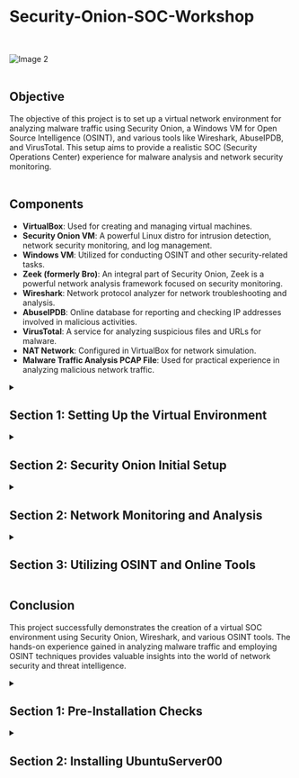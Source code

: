 # Security-Onion-SOC-Workshop
<br>

  ![Image 2](https://i.imgur.com/mObZonw.png)
<br><br>

## Objective

The objective of this project is to set up a virtual network environment for analyzing malware traffic using Security Onion, a Windows VM for Open Source Intelligence (OSINT), and various tools like Wireshark, AbuseIPDB, and VirusTotal. This setup aims to provide a realistic SOC (Security Operations Center) experience for malware analysis and network security monitoring. <br><br>

## Components

- **VirtualBox**: Used for creating and managing virtual machines.
- **Security Onion VM**: A powerful Linux distro for intrusion detection, network security monitoring, and log management.
- **Windows VM**: Utilized for conducting OSINT and other security-related tasks.
- **Zeek (formerly Bro)**: An integral part of Security Onion, Zeek is a powerful network analysis framework focused on security monitoring.
- **Wireshark**: Network protocol analyzer for network troubleshooting and analysis.
- **AbuseIPDB**: Online database for reporting and checking IP addresses involved in malicious activities.
- **VirusTotal**: A service for analyzing suspicious files and URLs for malware.
- **NAT Network**: Configured in VirtualBox for network simulation.
- **Malware Traffic Analysis PCAP File**: Used for practical experience in analyzing malicious network traffic.

<details>
  <summary><h2><b>Section 1: Setting Up the Virtual Environment</b></h2></summary>
  This section covers the setup of the virtual environment using VirtualBox, including the configuration of a NAT network and the installation of virtual machines.<br><br>

  - **Step 1: Download Security Onion ISO File**:  
    Go to Security Onion's GitHub page and download the ISO file.

  ![Image 2](https://i.imgur.com/uookvCd.png)
<br><br>
    
  - **Step 2: Create a New Virtual Machine in VirtualBox**:  
    Here we will create a new virtual machine in VirtualBox for the Security Onion.<br>

    - Base Memory: About 8 gb<br>
    - Processors: 3 cores
    - Hard Disk storage: 200 gb

  ![Image 2](https://i.imgur.com/KQ3TE5g.png)
<br><br>

    

  ![Image 2](https://i.imgur.com/JZIiCYe.png)
<br><br>

    

  ![Image 2](https://i.imgur.com/FYk1M4y.png)
<br><br>
       
  - **Step 3: Create a New Windows VM**:  
    Set up a Windows virtual machine for accessing Security Onion, OSINT, and other security tasks.<br>

    - Base Memory: About 8 gb<br>
    - Processors: 3 cores<br>
    - Hard Disk storage: 50 gb<br><br>

  - **Step 4: Create a NAT Network in VirtualBox**:  
    Here we will create a NAT Network in VirtualBox for our Security Onion and Windows VM<br>
    - Go to File > Tools > And choose Network Manager

  ![Image 2](https://i.imgur.com/EseCdCy.png)
<br><br>

  -  
    - Click on NAT Networks and set the Name and IP subnet: 
    - Name: NatNetwork
    - IPv4 Prefix: 10.2.22.0/24

  ![Image 2](https://i.imgur.com/oqxJmkH.png)
<br><br>

  - **Step 5: Configure Network Settings for Both VMs**:  
    - Go to each vm and click on Settings > Network > Set the following: <br>
    - Attached to: NAT Network
    - Name: NatNetwork

  ![Image 2](https://i.imgur.com/c89c24P.png)
<br><br>

  Excellent! We've just finished creating our Network and And Virtual Machines for this lab. Next is setting up the Security Onion operating system.
    

</details>

<details>
  <summary><h2><b>Section 2: Security Onion Initial Setup</b></h2></summary>
  Lets setup up and configure our Security Onion (NSM) Network Security Monitoring solution<br><br>

  - **Step 1: Boot up Security Onion VM**:  
    - Set our Administrator username: streetrack
    - Set password: *********
      
  ![Image 2](https://i.imgur.com/lCRnaTj.png)
<br><br>

  - **Step 2: Set and choose the following configurations**:  
      
  ![Image 2](https://i.imgur.com/lCRnaTj.png)
<br><br>
  ![Image 2](https://i.imgur.com/lCRnaTj.png)
<br><br>
  ![Image 2](https://i.imgur.com/lCRnaTj.png)
<br><br>
  ![Image 2](https://i.imgur.com/lCRnaTj.png)
<br><br>
  ![Image 2](https://i.imgur.com/lCRnaTj.png)
<br><br>
  ![Image 2](https://i.imgur.com/lCRnaTj.png)
<br><br>
  ![Image 2](https://i.imgur.com/lCRnaTj.png)
<br><br>
  ![Image 2](https://i.imgur.com/lCRnaTj.png)
<br><br>
  ![Image 2](https://i.imgur.com/lCRnaTj.png)
<br><br>
  ![Image 2](https://i.imgur.com/lCRnaTj.png)
<br><br>
  ![Image 2](https://i.imgur.com/lCRnaTj.png)
<br><br>
  ![Image 2](https://i.imgur.com/lCRnaTj.png)
<br><br>
  ![Image 2](https://i.imgur.com/lCRnaTj.png)
<br><br>
  ![Image 2](https://i.imgur.com/lCRnaTj.png)
<br><br>
  ![Image 2](https://i.imgur.com/lCRnaTj.png)
<br><br>
  ![Image 2](https://i.imgur.com/lCRnaTj.png)
<br><br>
  ![Image 2](https://i.imgur.com/lCRnaTj.png)
<br><br>
  ![Image 2](https://i.imgur.com/lCRnaTj.png)
<br><br>
  ![Image 2](https://i.imgur.com/lCRnaTj.png)
<br><br>
  ![Image 2](https://i.imgur.com/lCRnaTj.png)
<br><br>
  


</details>


<details>
  <summary><h2><b>Section 2: Network Monitoring and Analysis</b></h2></summary>
  In this section, we dive into the use of Security Onion and Wireshark for monitoring and analyzing network traffic.<br><br>

  - **Step 1: Configuring Security Onion**:  
    Initial configuration and setup of Security Onion for capturing and analyzing network traffic.

  - **Step 2: Analyzing Traffic with Wireshark**:  
    Using Wireshark to inspect the PCAP file and understand the nature of the malware traffic.<br><br>

</details>

<details>
  <summary><h2><b>Section 3: Utilizing OSINT and Online Tools</b></h2></summary>
  This section focuses on leveraging the Windows VM for OSINT and using online tools like AbuseIPDB and VirusTotal for deepening the analysis.<br><br>

  - **Step 1: OSINT Techniques**:  
    Employing OSINT methods on the Windows VM to gather additional information about the malware and its origins.

  - **Step 2: Using AbuseIPDB and VirusTotal**:  
    Utilizing AbuseIPDB to check for reported malicious activities of IPs and VirusTotal for analyzing suspicious files and URLs.<br><br>

</details>

## __Conclusion__

This project successfully demonstrates the creation of a virtual SOC environment using Security Onion, Wireshark, and various OSINT tools. The hands-on experience gained in analyzing malware traffic and employing OSINT techniques provides valuable insights into the world of network security and threat intelligence.

</details>

<details>
  <summary><h2><b>Section 1: Pre-Installation Checks</b></h2></summary>
  Before beginning the installation process, we need to perform some preliminary checks to ensure a smooth setup.<br><br>

  - **Step 1: Validate Domain Controller (DC) Settings**:  
    Ensure that the Windows Server 2019 Domain Controller is up and running.
    Validate that DHCP and DNS services are functional on the DC.

  - **Step 2: Confirm Network Interface Card (NIC) Settings**:  
    On `UbuntuServer00`, set the NIC to "Internal Network".
    Make sure it aligns with the DC's internal network settings.<br><br>

  ![Image 2](https://i.imgur.com/4gJND4G.png)
<br><br>

</details>

<details>
  <summary><h2><b>Section 2: Installing UbuntuServer00</b></h2></summary>
  In this section, we will go through the installation process for Ubuntu Server and prepare it for integration with the Active Directory environment.<br><br>
  
  - **Step 1: Begin Installations**:  
    Boot up the `UbuntuServer00` VM from the ISO images and start the installation process.<br><br>

  ![Image 2](https://i.imgur.com/7QGI7d9.png)
<br><br>

  - **Step 2: Network Connections**:  
    During the installation, reach the "Network Connections" section.
    Ensure that we are provided an IP within the range of the DC, which is between `10.2.22.100-200`.
    In this example, we were allocated the IP `10.2.22.104`.<br><br>

  ![Image 2](https://i.imgur.com/2woJCXg.png)
<br><br>
  
  - **Step 3: Profile Setup**:  
    Here we will setup our profile:
      - Your name: Thong Huynh
      - Your server's name: ubuntuserver00
      - Pick a username: thuynh808
      - Password: ************<br><br>

  ![Image 2](https://i.imgur.com/xZXu4zn.png)
<br><br>

  - **Step 3: SSH Setup**:  
    Proceed to the SSH setup and select "Install OpenSSH server".<br><br>

  ![Image 2](https://i.imgur.com/PqhsFd1.png)
<br><br>

  - **Step 4: Complete Installation and Login**:  
    Once the installation is completed, select "Reboot Now".
    After the system reboots, press Enter, and the login prompt will appear.<br><br>

  ![Image 2](https://i.imgur.com/PSbLdjt.png)
<br><br>

  Awesome! We've successfully installed UbuntuServer00!

</details>


